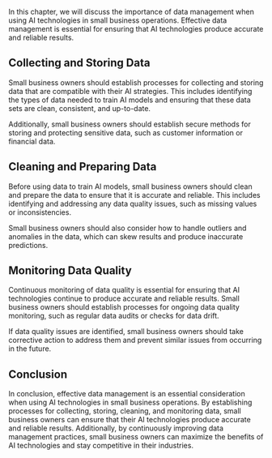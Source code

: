 
In this chapter, we will discuss the importance of data management when using AI technologies in small business operations. Effective data management is essential for ensuring that AI technologies produce accurate and reliable results.

Collecting and Storing Data
---------------------------

Small business owners should establish processes for collecting and storing data that are compatible with their AI strategies. This includes identifying the types of data needed to train AI models and ensuring that these data sets are clean, consistent, and up-to-date.

Additionally, small business owners should establish secure methods for storing and protecting sensitive data, such as customer information or financial data.

Cleaning and Preparing Data
---------------------------

Before using data to train AI models, small business owners should clean and prepare the data to ensure that it is accurate and reliable. This includes identifying and addressing any data quality issues, such as missing values or inconsistencies.

Small business owners should also consider how to handle outliers and anomalies in the data, which can skew results and produce inaccurate predictions.

Monitoring Data Quality
-----------------------

Continuous monitoring of data quality is essential for ensuring that AI technologies continue to produce accurate and reliable results. Small business owners should establish processes for ongoing data quality monitoring, such as regular data audits or checks for data drift.

If data quality issues are identified, small business owners should take corrective action to address them and prevent similar issues from occurring in the future.

Conclusion
----------

In conclusion, effective data management is an essential consideration when using AI technologies in small business operations. By establishing processes for collecting, storing, cleaning, and monitoring data, small business owners can ensure that their AI technologies produce accurate and reliable results. Additionally, by continuously improving data management practices, small business owners can maximize the benefits of AI technologies and stay competitive in their industries.
